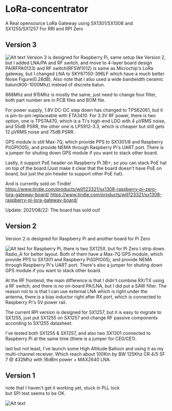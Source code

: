# LoRa-concentrator

A Real opensource LoRa Gateway using SX1301/SX1308 and SX1255/SX1257
For RRI and RPI Zero

**Version 3**
---
![Alt text](/Version3/RPI/DSC04207.jpg)
Version 3 is designed for Raspberry Pi, same setup like Version 2, but I added LNA/PA and RF switch, and move to 4-layer board design
PA(RFPA0133) and RF switch(RFSW1012) is same as Microchip's LoRa gateway, but I changed LNA to SKY67150-396LF which have a much better Noise Figure(0.28dB).
Also note that I also used a wide bandwidth ceramic balun(800-1000Mhz) instead of discrete balun.

868Mhz and 915Mhz is mostly the same, just need to change four filter, both part number are in PCB files and BOM file. 

For power supply, 1.8V DC-DC step down has changed to TPS62061, but it is pin-to-pin replaceable with ETA3410. For 3.3V RF power, there is two option,
one is TPS7A470, which is a Ti's high-end LDO with 4 µVRMS noise, and 55dB PSRR, the other one is LP5912-3.3, which is cheaper but still gets 12 µVRMS noise and 75dB PSRR.

GPS module is still Max-7Q, which provide PPS to SX1301/8 and Raspberry Pi(GPIO05),
and provide NEMA through Raspberry Pi's UART port. There is a jumper for shuting down GPS module if you want to stack other board.

Lastly, it support PoE header on Raspberry Pi 3B+, so you can stack PoE hat on top of the board.(Just make it clear that the board doesn't have PoE on board, but just the pin header to support other PoE hat).


And is currently sold on Tindle!
https://www.tindie.com/products/will123321/sx1308-raspberry-pi-zero-lora-gateway-board/
https://www.tindie.com/products/will123321/sx1308-raspberry-pi-lora-gateway-board/

Update: 2021/08/22: The board has sold out!

**Version 2**
---
Version 2 is designed for Raspberry Pi and another board for Pi Zero

![Alt text](/Version2/RPI/DSC02654.jpg)
for Raspberry Pi, there is two SX125X, but for Pi Zero I strip down Radio_A for better layout.
Both of them have a Max-7Q GPS module, which provide PPS to SX1301 and Raspberry Pi(GPIO05),
and provide NEMA through Raspberry Pi's UART port. There's also a jumper for shuting down GPS module if you want to stack other board.

At the RF frontend, the main difference is that I didn't combine RX/TX using a RF switch,
and there is no on-board PA/LNA, but I did put a SAW filter. The reason not to is that I can use external LNA which is right under the antenna, there is a bias inductor right after RX port, which is connected to Raspberry Pi's 5V power rail.  

The current RPI version is designed for SX1257, but it is easy to migrate to SX1255, just put SX1255 on SX1257 and change RF passive components according to SX1255 datasheet.

I've tested both SX1255 & SX1257, and also two SX1301 connected to Raspberry Pi at the same time (there is a jumper for CE0/CE1).

last but not least, I've launch some High Altitude Balloon and using it as my multi-channel receiver. Which reach about 100Km by BW 125Khz CR 4/5 SF 7 @ 432Mhz with 16dBm power + MAX2640 LNA.


**Version 1**
---
note that I haven't get it working yet, stuck in PLL lock  
but SPI test seems to be OK.  

![Alt text](/Version1/pcb.jpg)


